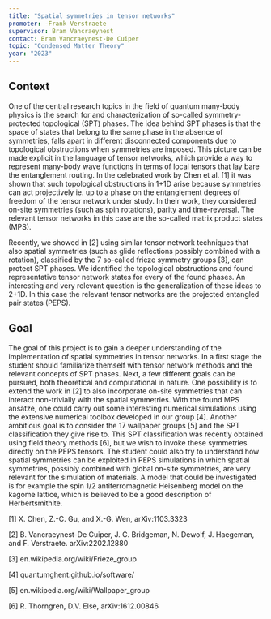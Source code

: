 ```yaml
---
title: "Spatial symmetries in tensor networks"
promoter: -Frank Verstraete
supervisor: Bram Vancraeynest
contact: Bram Vancraeynest-De Cuiper
topic: "Condensed Matter Theory"
year: "2023"
---
```


## Context

One of the central research topics in the field of quantum many-body physics is the search for and characterization of so-called symmetry-protected topological (SPT) phases. The idea behind SPT phases is that the space of states that belong to the same phase in the absence of symmetries, falls apart in different disconnected components due to topological obstructions when symmetries are imposed. This picture can be made explicit in the language of tensor networks, which provide a way to represent many-body wave functions in terms of local tensors that lay bare the entanglement routing. In the celebrated work by Chen et al. [1] it was shown that such topological obstructions in 1+1D arise because symmetries can act projectively ie. up to a phase on the entanglement degrees of freedom of the tensor network under study. In their work, they considered on-site symmetries (such as spin rotations), parity and time-reversal. The relevant tensor networks in this case are the so-called matrix product states (MPS).

Recently, we showed in [2] using similar tensor network techniques that also spatial symmetries (such as glide reflections possibly combined with a rotation), classified by the 7 so-called frieze symmetry groups [3], can protect SPT phases. We identified the topological obstructions and found representative tensor network states for every of the found phases. An interesting and very relevant question is the generalization of these ideas to 2+1D. In this case the relevant tensor networks are the projected entangled pair states (PEPS).

## Goal

The goal of this project is to gain a deeper understanding of the implementation of spatial symmetries in tensor networks. 
In a first stage the student should familiarize themself with tensor network methods and the relevant concepts of SPT phases. Next, a few different goals can be pursued, both theoretical and computational in nature. One possibility is to extend the work in [2] to also incorporate on-site symmetries that can interact non-trivially with the spatial symmetries. With the found MPS ansätze, one could carry out some interesting numerical simulations using the extensive numerical toolbox developed in our group [4]. Another ambitious goal is to consider the 17 wallpaper groups [5] and the SPT classification they give rise to. This SPT classification was recently obtained using field theory methods [6], but we wish to invoke these symmetries directly on the PEPS tensors. The student could also try to understand how spatial symmetries can be exploited in PEPS simulations in which spatial symmetries, possibly combined with global on-site symmetries, are very relevant for the simulation of materials. A model that could be investigated is for example the spin 1/2 antiferromagnetic Heisenberg model on the kagome lattice, which is believed to be a good description of Herbertsmithite.

[1] X. Chen, Z.-C. Gu, and X.-G. Wen, arXiv:1103.3323

[2] B. Vancraeynest-De Cuiper, J. C. Bridgeman, N. Dewolf, J. Haegeman, and F. Verstraete. arXiv:2202.12880

[3] en.wikipedia.org/wiki/Frieze_group

[4] quantumghent.github.io/software/

[5] en.wikipedia.org/wiki/Wallpaper_group

[6] R. Thorngren, D.V. Else, arXiv:1612.00846
